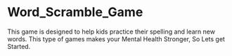 # Word_Scramble_Game
This game is designed to help kids practice their spelling and learn new words. This type of games makes your Mental Health Stronger, So Lets get Started.
